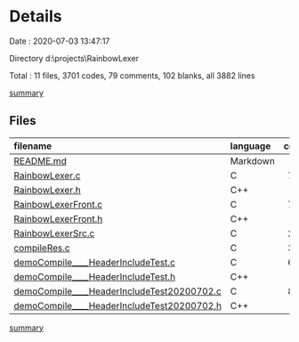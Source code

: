 # Details

Date : 2020-07-03 13:47:17

Directory d:\projects\RainbowLexer

Total : 11 files,  3701 codes, 79 comments, 102 blanks, all 3882 lines

[summary](results.md)

## Files
| filename | language | code | comment | blank | total |
| :--- | :--- | ---: | ---: | ---: | ---: |
| [README.md](/README.md) | Markdown | 93 | 0 | 8 | 101 |
| [RainbowLexer.c](/RainbowLexer.c) | C | 786 | 53 | 23 | 862 |
| [RainbowLexer.h](/RainbowLexer.h) | C++ | 10 | 0 | 0 | 10 |
| [RainbowLexerFront.c](/RainbowLexerFront.c) | C | 718 | 4 | 5 | 727 |
| [RainbowLexerFront.h](/RainbowLexerFront.h) | C++ | 11 | 0 | 0 | 11 |
| [RainbowLexerSrc.c](/RainbowLexerSrc.c) | C | 283 | 6 | 10 | 299 |
| [compileRes.c](/compileRes.c) | C | 340 | 0 | 35 | 375 |
| [demoCompile____HeaderIncludeTest.c](/demoCompile____HeaderIncludeTest.c) | C | 616 | 7 | 10 | 633 |
| [demoCompile____HeaderIncludeTest.h](/demoCompile____HeaderIncludeTest.h) | C++ | 16 | 0 | 1 | 17 |
| [demoCompile____HeaderIncludeTest20200702.c](/demoCompile____HeaderIncludeTest20200702.c) | C | 808 | 8 | 9 | 825 |
| [demoCompile____HeaderIncludeTest20200702.h](/demoCompile____HeaderIncludeTest20200702.h) | C++ | 20 | 1 | 1 | 22 |

[summary](results.md)